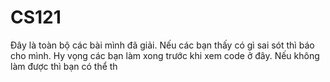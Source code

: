 # CS121
Đây là toàn bộ các bài mình đã giải. Nếu các bạn thấy có gì sai sót thì báo cho mình. 
Hy vọng các bạn làm xong trước khi xem code ở đây. Nếu không làm được thì bạn có thể th 
